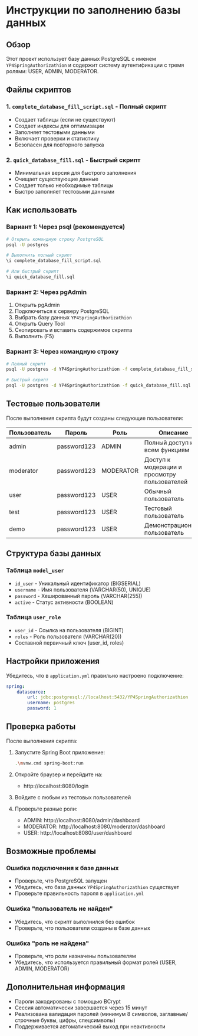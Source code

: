 # Инструкции по заполнению базы данных

## Обзор
Этот проект использует базу данных PostgreSQL с именем `YP4SpringAuthorizathion` и содержит систему аутентификации с тремя ролями: USER, ADMIN, MODERATOR.

## Файлы скриптов

### 1. `complete_database_fill_script.sql` - Полный скрипт
- Создает таблицы (если не существуют)
- Создает индексы для оптимизации
- Заполняет тестовыми данными
- Включает проверки и статистику
- Безопасен для повторного запуска

### 2. `quick_database_fill.sql` - Быстрый скрипт
- Минимальная версия для быстрого заполнения
- Очищает существующие данные
- Создает только необходимые таблицы
- Быстро заполняет тестовыми данными

## Как использовать

### Вариант 1: Через psql (рекомендуется)
```bash
# Открыть командную строку PostgreSQL
psql -U postgres

# Выполнить полный скрипт
\i complete_database_fill_script.sql

# Или быстрый скрипт
\i quick_database_fill.sql
```

### Вариант 2: Через pgAdmin
1. Открыть pgAdmin
2. Подключиться к серверу PostgreSQL
3. Выбрать базу данных `YP4SpringAuthorizathion`
4. Открыть Query Tool
5. Скопировать и вставить содержимое скрипта
6. Выполнить (F5)

### Вариант 3: Через командную строку
```bash
# Полный скрипт
psql -U postgres -d YP4SpringAuthorizathion -f complete_database_fill_script.sql

# Быстрый скрипт
psql -U postgres -d YP4SpringAuthorizathion -f quick_database_fill.sql
```

## Тестовые пользователи

После выполнения скрипта будут созданы следующие пользователи:

| Пользователь | Пароль | Роль | Описание |
|-------------|--------|------|----------|
| admin | password123 | ADMIN | Полный доступ ко всем функциям |
| moderator | password123 | MODERATOR | Доступ к модерации и просмотру пользователей |
| user | password123 | USER | Обычный пользователь |
| test | password123 | USER | Тестовый пользователь |
| demo | password123 | USER | Демонстрационный пользователь |

## Структура базы данных

### Таблица `model_user`
- `id_user` - Уникальный идентификатор (BIGSERIAL)
- `username` - Имя пользователя (VARCHAR(50), UNIQUE)
- `password` - Хешированный пароль (VARCHAR(255))
- `active` - Статус активности (BOOLEAN)

### Таблица `user_role`
- `user_id` - Ссылка на пользователя (BIGINT)
- `roles` - Роль пользователя (VARCHAR(20))
- Составной первичный ключ (user_id, roles)

## Настройки приложения

Убедитесь, что в `application.yml` правильно настроено подключение:

```yaml
spring:
    datasource:
        url: jdbc:postgresql://localhost:5432/YP4SpringAuthorizathion
        username: postgres
        password: 1
```

## Проверка работы

После выполнения скрипта:

1. Запустите Spring Boot приложение:
   ```bash
   .\mvnw.cmd spring-boot:run
   ```

2. Откройте браузер и перейдите на:
   - http://localhost:8080/login

3. Войдите с любым из тестовых пользователей

4. Проверьте разные роли:
   - ADMIN: http://localhost:8080/admin/dashboard
   - MODERATOR: http://localhost:8080/moderator/dashboard
   - USER: http://localhost:8080/user/dashboard

## Возможные проблемы

### Ошибка подключения к базе данных
- Проверьте, что PostgreSQL запущен
- Убедитесь, что база данных `YP4SpringAuthorizathion` существует
- Проверьте правильность пароля в `application.yml`

### Ошибка "пользователь не найден"
- Убедитесь, что скрипт выполнился без ошибок
- Проверьте, что пользователи созданы в базе данных

### Ошибка "роль не найдена"
- Проверьте, что роли назначены пользователям
- Убедитесь, что используется правильный формат ролей (USER, ADMIN, MODERATOR)

## Дополнительная информация

- Пароли закодированы с помощью BCrypt
- Сессия автоматически завершается через 15 минут
- Реализована валидация паролей (минимум 8 символов, заглавные/строчные буквы, цифры, спецсимволы)
- Поддерживается автоматический выход при неактивности

